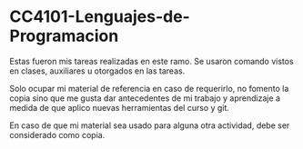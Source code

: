 # CC4101-Lenguajes-de-Programacion
Estas fueron mis tareas realizadas en este ramo. Se usaron comando vistos en clases, auxiliares u otorgados en las tareas.

Solo ocupar mi material de referencia en caso de requerirlo, no fomento la copia sino que me gusta dar antecedentes de mi trabajo y aprendizaje a medida de que aplico nuevas herramientas del curso y git.

En caso de que mi material sea usado para alguna otra actividad, debe ser considerado como copia.
